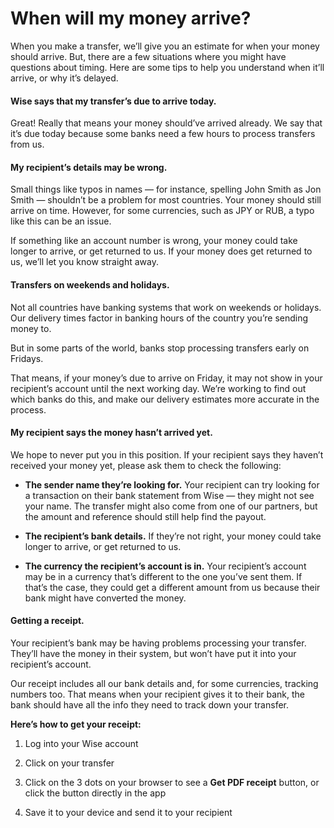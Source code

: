 # When will my money arrive?

When you make a transfer, we’ll give you an estimate for when your money should arrive. But, there are a few situations where you might have questions about timing. Here are some tips to help you understand when it’ll arrive, or why it’s delayed.

#### Wise says that my transfer’s due to arrive today. 

Great! Really that means your money should’ve arrived already. We say that it’s due today because some banks need a few hours to process transfers from us. 

#### My recipient’s details may be wrong. 

Small things like typos in names — for instance, spelling John Smith as Jon Smith — shouldn’t be a problem for most countries. Your money should still arrive on time. However, for some currencies, such as JPY or RUB, a typo like this can be an issue. 

If something like an account number is wrong, your money could take longer to arrive, or get returned to us. If your money does get returned to us, we’ll let you know straight away. 

#### Transfers on weekends and holidays.

Not all countries have banking systems that work on weekends or holidays. Our delivery times factor in banking hours of the country you’re sending money to.

But in some parts of the world, banks stop processing transfers early on Fridays.

That means, if your money’s due to arrive on Friday, it may not show in your recipient’s account until the next working day. We’re working to find out which banks do this, and make our delivery estimates more accurate in the process.

#### My recipient says the money hasn’t arrived yet.

We hope to never put you in this position. If your recipient says they haven’t received your money yet, please ask them to check the following:

  *  **The sender name they’re looking for.** Your recipient can try looking for a transaction on their bank statement from Wise — they might not see your name. The transfer might also come from one of our partners, but the amount and reference should still help find the payout.

  *  **The recipient’s bank details.** If they’re not right, your money could take longer to arrive, or get returned to us. 

  * **The currency the recipient’s account is in.** Your recipient’s account may be in a currency that’s different to the one you’ve sent them. If that’s the case, they could get a different amount from us because their bank might have converted the money.




#### Getting a receipt.

Your recipient’s bank may be having problems processing your transfer. They’ll have the money in their system, but won’t have put it into your recipient’s account. 

Our receipt includes all our bank details and, for some currencies, tracking numbers too. That means when your recipient gives it to their bank, the bank should have all the info they need to track down your transfer. 

**Here’s how to get your receipt:**

  1. Log into your Wise account

  2. Click on your transfer 

  3. Click on the 3 dots on your browser to see a **Get PDF receipt** button, or click the button directly in the app

  4. Save it to your device and send it to your recipient